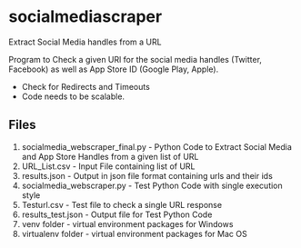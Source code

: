 # socialmediascraper
Extract Social Media handles from a URL 

Program to Check a given URl for the social media handles (Twitter, Facebook) as well as App Store ID (Google Play, Apple).
- Check for Redirects and Timeouts
- Code needs to be scalable.


Files
--------
1. socialmedia_webscraper_final.py - Python Code to Extract Social Media and App Store Handles from a given list of URL
2. URL_List.csv - Input File containing list of URL
3. results.json - Output in json file format containing urls and their ids
4. socialmedia_webscraper.py - Test Python Code with single execution style
5. Testurl.csv - Test file to check a single URL response
6. results_test.json - Output file for Test Python Code
7. venv folder - virtual environment packages for Windows
8. virtualenv folder - virtual environment packages for Mac OS
